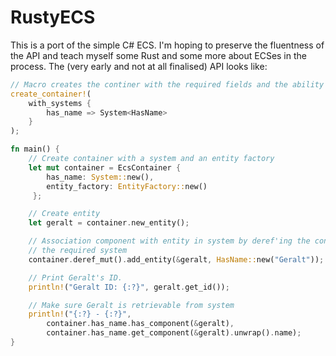 # RustyECS

This is a port of the simple C# ECS. I'm hoping to preserve the fluentness of the API and teach myself some Rust and some more about ECSes in the process. The (very early and not at all finalised) API looks like:

```rust
// Macro creates the continer with the required fields and the ability to deref into systems
create_container!(
    with_systems {
        has_name => System<HasName>
    }
);

fn main() {
    // Create container with a system and an entity factory
    let mut container = EcsContainer {
        has_name: System::new(),
        entity_factory: EntityFactory::new()
     };

    // Create entity
    let geralt = container.new_entity();

    // Association component with entity in system by deref'ing the container into 
    // the required system
    container.deref_mut().add_entity(&geralt, HasName::new("Geralt"));

    // Print Geralt's ID.
    println!("Geralt ID: {:?}", geralt.get_id());

    // Make sure Geralt is retrievable from system
    println!("{:?} - {:?}",
        container.has_name.has_component(&geralt),
        container.has_name.get_component(&geralt).unwrap().name);
}
```
